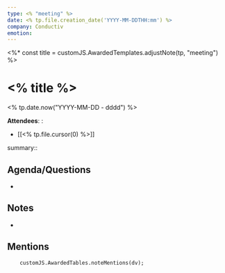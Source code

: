 ```yaml
---
type: <% "meeting" %>
date: <% tp.file.creation_date('YYYY-MM-DDTHH:mm') %>
company: Conductiv
emotion:
---
```

<%* const title = customJS.AwardedTemplates.adjustNote(tp, "meeting") %>
# <% title %>
 <% tp.date.now("YYYY-MM-DD - dddd") %>
 
**Attendees**: :
- [[<% tp.file.cursor(0) %>]]

summary:: 

## Agenda/Questions
- 

## Notes
- 

## Mentions
```dataviewjs
	customJS.AwardedTables.noteMentions(dv);
```
